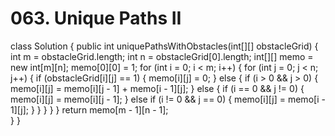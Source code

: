 # 063. Unique Paths II

class Solution { public int uniquePathsWithObstacles\(int\[\]\[\] obstacleGrid\) { int m = obstacleGrid.length; int n = obstacleGrid\[0\].length; int\[\]\[\] memo = new int\[m\]\[n\]; memo\[0\]\[0\] = 1; for \(int i = 0; i &lt; m; i++\) { for \(int j = 0; j &lt; n; j++\) { if \(obstacleGrid\[i\]\[j\] == 1\) { memo\[i\]\[j\] = 0; } else { if \(i &gt; 0 && j &gt; 0\) { memo\[i\]\[j\] = memo\[i\]\[j - 1\] + memo\[i - 1\]\[j\]; } else { if \(i == 0 && j != 0\) { memo\[i\]\[j\] = memo\[i\]\[j - 1\]; } else if \(i != 0 && j == 0\) { memo\[i\]\[j\] = memo\[i - 1\]\[j\]; } } } } } return memo\[m - 1\]\[n - 1\];  
} }


